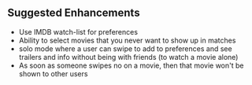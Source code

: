 ## Suggested Enhancements
- Use IMDB watch-list for preferences
- Ability to select movies that you never want to show up in matches
- solo mode where a user can swipe to add to preferences and see trailers and info without being with friends (to watch a movie alone)
- As soon as someone swipes no on a movie, then that movie won't be shown to other users
